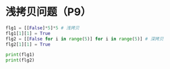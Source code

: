 # 浅拷贝问题（P9）
```python
flg1 = [[False]*5]*5 # 浅拷贝
flg1[1][1] = True
flg2 = [[False for i in range(5)] for i in range(5)] # 深拷贝
flg2[1][1] = True

print(flg1)
print(flg2)
```
